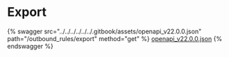 # Export

{% swagger src="../../../../../../.gitbook/assets/openapi_v22.0.0.json" path="/outbound_rules/export" method="get" %}
[openapi_v22.0.0.json](../../../../../../.gitbook/assets/openapi_v22.0.0.json)
{% endswagger %}
